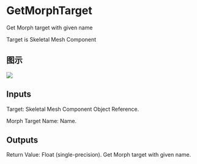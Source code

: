 # GetMorphTarget

Get Morph target with given name

Target is Skeletal Mesh Component

## 图示

![]($-20221218-18261290.png)

## Inputs

Target: Skeletal Mesh Component Object Reference.

Morph Target Name: Name.  

## Outputs

Return Value: Float (single-precision). Get Morph target with given name.

